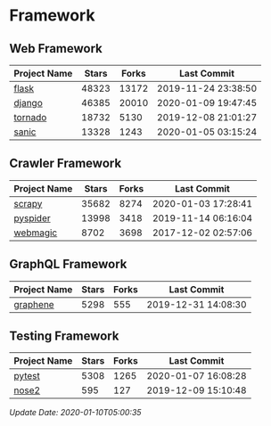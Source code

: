 # Framework

## Web Framework

| Project Name | Stars | Forks | Last Commit |
| ------------ | ----- | ----- | ----------- |
| [flask](https://github.com/pallets/flask) | 48323 | 13172 | 2019-11-24 23:38:50 |
| [django](https://github.com/django/django) | 46385 | 20010 | 2020-01-09 19:47:45 |
| [tornado](https://github.com/tornadoweb/tornado) | 18732 | 5130 | 2019-12-08 21:01:27 |
| [sanic](https://github.com/huge-success/sanic) | 13328 | 1243 | 2020-01-05 03:15:24 |

## Crawler Framework

| Project Name | Stars | Forks | Last Commit |
| ------------ | ----- | ----- | ----------- |
| [scrapy](https://github.com/scrapy/scrapy) | 35682 | 8274 | 2020-01-03 17:28:41 |
| [pyspider](https://github.com/binux/pyspider) | 13998 | 3418 | 2019-11-14 06:16:04 |
| [webmagic](https://github.com/code4craft/webmagic) | 8702 | 3698 | 2017-12-02 02:57:06 |

## GraphQL Framework

| Project Name | Stars | Forks | Last Commit |
| ------------ | ----- | ----- | ----------- |
| [graphene](https://github.com/graphql-python/graphene) | 5298 | 555 | 2019-12-31 14:08:30 |

## Testing Framework

| Project Name | Stars | Forks | Last Commit |
| ------------ | ----- | ----- | ----------- |
| [pytest](https://github.com/pytest-dev/pytest) | 5308 | 1265 | 2020-01-07 16:08:28 |
| [nose2](https://github.com/nose-devs/nose2) | 595 | 127 | 2019-12-09 15:10:48 |

*Update Date: 2020-01-10T05:00:35*